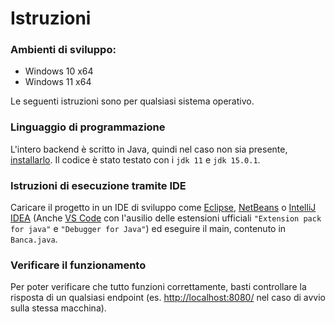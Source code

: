 # Istruzioni

### Ambienti di sviluppo:

- Windows 10 x64
- Windows 11 x64

Le seguenti istruzioni sono per qualsiasi sistema operativo.

### Linguaggio di programmazione

L'intero backend è scritto in Java, quindi nel caso non sia presente, [installarlo](https://www.oracle.com/java/technologies/downloads/).
Il codice è stato testato con i `jdk 11` e `jdk 15.0.1`.

### Istruzioni di esecuzione tramite IDE

Caricare il progetto in un IDE di sviluppo come [Eclipse](https://www.eclipse.org/downloads/), [NetBeans](https://netbeans.apache.org/download/index.html) o [IntelliJ IDEA](https://www.jetbrains.com/idea/) (Anche [VS Code](https://code.visualstudio.com/) con l'ausilio delle estensioni ufficiali `"Extension pack for java"` e `"Debugger for Java"`) ed eseguire il main, contenuto in `Banca.java`.

### Verificare il funzionamento

Per poter verificare che tutto funzioni correttamente, basti controllare la risposta di un qualsiasi endpoint (es. [http://localhost:8080/](http://localhost:8080/) nel caso di avvio sulla stessa macchina).
